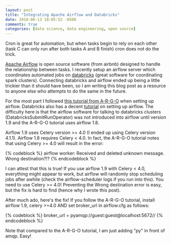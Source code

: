 ```yaml
---
layout: post
title: "Integrating Apache Airflow and Databricks"
date: 2018-06-13 18:05:52 -0500
comments: true
categories: [data science, data engineering, open source]
---
```


Cron is great for automation, but when tasks begin to rely on each other (task C can only run after both tasks A and B finish) cron does not do the trick.

[Apache Airflow](https://airflow.apache.org/) is open source software (from airbnb) designed to handle the relationship between tasks. I recently setup an airflow server which coordinates automated jobs on [databricks](https://databricks.com/) (great software for coordinating spark clusters). Connecting databricks and airflow ended up being a little trickier than it should have been, so I am writing this blog post as a resource to anyone else who attempts to do the same in the future.

For the most part I followed [this tutorial from A-R-G-O](https://medium.com/a-r-g-o/installing-apache-airflow-on-ubuntu-aws-6ebac15db211) when setting up airflow. Databricks also has a decent [tutorial](https://docs.databricks.com/user-guide/dev-tools/data-pipelines.html) on setting up airflow. The difficulty here is that the airflow software for talking to databricks clusters (DatabricksSubmitRunOperator) was not introduced into airflow until version 1.9 and the A-R-G-O tutorial uses airflow 1.8.

Airflow 1.9 uses Celery version >= 4.0 (I ended up using Celery version 4.1.1). Airflow 1.8 requires Celery < 4.0. In fact, the A-R-G-O tutorial notes that using Celery >= 4.0 will result in the error:

{% codeblock %}
airflow worker: Received and deleted unknown message. Wrong destination?!?
{% endcodeblock %}

I can attest that this is true! If you use airflow 1.9 with Celery < 4.0, everything might appear to work, but airflow will randomly stop scheduling jobs after awhile (check the airflow-scheduler logs if you run into this). You need to use Celery >= 4.0! Preventing the Wrong destination error is easy, but the fix is hard to find (hence why I wrote this post).

After much ado, here's the fix! If you follow the A-R-G-O tutorial, install airflow 1.9, celery >=4.0 AND set broker_url in airflow.cfg as follows:

{% codeblock %}
broker_url = pyamqp://guest:guest@localhost:5672//
{% endcodeblock %}

Note that compared to the A-R-G-O tutorial, I am just adding "py" in front of amqp. Easy!
